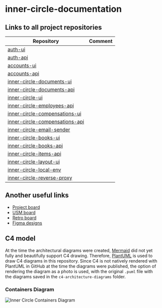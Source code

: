 # inner-circle-documentation

## Links to all project repositories

| Repository                                                                                         | Comment    |
|----------------------------------------------------------------------------------------------------|------------|
| [auth-ui](https://github.com/TourmalineCore/auth-ui)                                               |            |
| [auth-api](https://github.com/TourmalineCore/auth-api)                                             |            |
| [accounts-ui](https://github.com/TourmalineCore/accounts-ui)                                       |            |
| [accounts-api](https://github.com/TourmalineCore/accounts-api)                                     |            |
| [inner-circle-documents-ui](https://github.com/TourmalineCore/inner-circle-documents-ui)           |            |
| [inner-circle-documents-api](https://github.com/TourmalineCore/inner-circle-documents-api)         |            |
| [inner-circle-ui](https://github.com/TourmalineCore/inner-circle-ui)                               |            |
| [inner-circle-employees-api](https://github.com/TourmalineCore/inner-circle-employees-api)         |            |
| [inner-circle-compensations-ui](https://github.com/TourmalineCore/inner-circle-compensations-ui)   |            |
| [inner-circle-compensations-api](https://github.com/TourmalineCore/inner-circle-compensations-api) |            |
| [inner-circle-email-sender](https://github.com/TourmalineCore/inner-circle-email-sender)           |            |
| [inner-circle-books-ui](https://github.com/TourmalineCore/inner-circle-books-ui)                   |            |
| [inner-circle-books-api](https://github.com/TourmalineCore/inner-circle-books-api)                 |            |
| [inner-circle-items-api](https://github.com/TourmalineCore/inner-circle-items-api)                 |            |
| [inner-circle-layout-ui](https://github.com/TourmalineCore/inner-circle-layout-ui)                 |            |
| [inner-circle-local-env](https://github.com/TourmalineCore/inner-circle-local-env)                 |            |
| [inner-circle-reverse-proxy](https://github.com/TourmalineCore/inner-circle-reverse-proxy)         |            |

## Another useful links
- [Project board](https://github.com/orgs/TourmalineCore/projects/5)
- [USM board](https://board.mail.ru/?utm_source=portal&utm_medium=portal_navigation&utm_campaign=board.vk.com_cross_navimt_link_id%3Dykpiid2&uid=94acfbe7-8699-47d4-92df-fb705322e541)
- [Retro board](https://app.holst.so/share/b/11a05827-18f0-4491-aab6-00effb37bf47)
- [Figma designs](https://www.figma.com/design/O4Kbm638zRYHhVqN9FBm5D/Inner-Circle?t=kPjBwo15UyXLnic5-0)

## C4 model

At the time the architectural diagrams were created, [Mermaid](https://mermaid.js.org/) did not yet fully and beautifully support C4 drawing. 
Therefore, [PlantUML](https://plantuml.com/en/stdlib) is used to draw C4 diagrams in this repository. Since C4 is not natively rendered with PlantUML in GitHub at the time the diagrams were published, the option of rendering the diagram as a photo is used, with the original `.puml` file with the diagrams saved in the `c4-architecture-diagrams` folder.


### Containers Diagram 

![Inner Circle Containers Diagram](https://www.plantuml.com/plantuml/png/dLPHRo8t47xdLxXvQP08dDG-LFTq2Q1hggHDGz2fJyZi3c35Qs_jsIDHrVzUUnOcwm8-BZmWpsZc-yRpsUFzv54wR2hT-q6PGZSbY0rYxJ-EHavkXsk5csRPU725DGW6XuMjHhMM9kPSUIorMex6FryzHDVy_cvKIO_WWcin3XbI6N33EkBt_BCojNIo4bidwo-gn8tuwSE7tjtrNt_CdnPVRfz-NTnDFqz_drpsUxqRsvXIkjVBMnCWnieL6lQ-WRWWhsZT5_r_UcBtuxJh1ZUT-6XUz0K5yeyhfEZvxIvEp6ylml8HP86ZtsPn_I3NuCNAEk5WhJmwYSgQWP0X70ogWcmXJIbgwVtMkZ94Ui3XHJz3UVt0d64PYOO6KFmILy51X4Seq3w34Mi8CArpgm92L4dKu2hbVN3wazIJ9P5FRlRSanlQe_MuTZ3xyovQCxGE_F_PbGabLRJ-ABHTApDus_16-ir001PTvdzxHxGfYh14tz5dxpgj4MUHJdiZgrKbZGmbheNSHG-4infysqGmqY1rASz78Z7XQQ7UpqQQC1_fmdGvRL8UEWNT0p3OitPb-vOsqwhMzXMWAmxxCkgGAcU9KJkxKXgeBLfv57ObOCUGaOEBQFLWCo_8knb94YOXJTZAYCAuF_hqiXXPmK0KrjNMIQHQebRU6gb3abJwhAipiKLJGNfts9UHXsD89xQorwVag2RiIPQXbLJsLwbLcHoc31-fnOGPjPWjZy_QC2HfmzOHRKWvV1K1KowbXs_rU6oh6eod2hfzJloPNYTnrE_4SzR8eaOx-Bi1Zz4ikWYyWImrjJxbphJ_dSIiHqfDcYIUp9r9ECuOLibGa4hFm9JW0XnPeZNJNKQVRw-P5sZVRh-mfdCfAQ0bPK8cMqnVyF8-1DpObm0PLqFNY9Yoj2-H9GI0CpAMuBwg0g8lW17C8sZ-ok2dFu0y0uaY2gcfD3eQqzaJ5K5fY_ab9wHlqcV0xhmd7UahW5w2mZe71Oh2GUaFOTz0-MFW4MGfLivMT0YsJY48jCTIqhvJT_axuCg1bWZbhjr90pfF-7vzVYCuFMd5UPKdgUbJ4fBfj5Fx2WTltrabQ233heBDX-PaHIphEAB0YFAXbKIkCFwtyKmpsbDqTilWQPbivJPy16NUoJsdsPoPlXbid8Je7oQUEYiyx0_FIegHLyop93JRa-8FXd3Y-8v3TvYNU79gv43EtH5396taCPHCDffqzqyF8UrJS3UL_Wy0)
